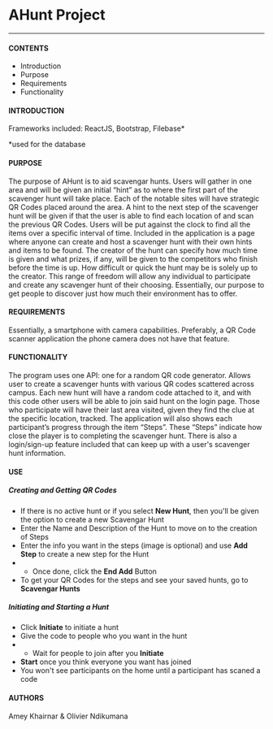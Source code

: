 # AHunt Project

----

#### CONTENTS
* Introduction
* Purpose
* Requirements
* Functionality

#### INTRODUCTION
Frameworks included: ReactJS, Bootstrap, Filebase*

*used for the database
        
#### PURPOSE
The purpose of AHunt is to aid scavengar hunts.
Users will gather in one area and will be given an initial “hint” as to where the first part of the scavenger hunt will take place. Each of the notable sites will have strategic QR Codes placed around the area. A hint to the next step of the scavenger hunt will be given if that the user is able to find each location of and scan the previous QR Codes. Users will be put against the clock to find all the items over a specific interval of time. Included in the application is a page where anyone can create and host a scavenger hunt with their own hints and items to be found. The creator of the hunt can specify how much time is given and what prizes, if any, will be given to the competitors who finish before the time is up. How difficult or quick the hunt may be is solely up to the creator. This range of freedom will allow any individual to participate and create any scavenger hunt of their choosing. Essentially, our purpose to get people to discover just how much their environment has to offer.

#### REQUIREMENTS
Essentially, a smartphone with camera capabilities. Preferably, a QR Code scanner application the phone camera does not have that feature.

#### FUNCTIONALITY
The program uses one API: one for a random QR code generator. Allows user to create a scavenger hunts with various QR codes scattered across campus. Each new hunt will have a random code attached to it, and with this code other users will be able to join said hunt on the login page. Those who participate will have their last area visited, given they find the clue at the specific location, tracked. The application will also shows each participant’s progress through the item “Steps”. These “Steps” indicate how close the player is to completing the scavenger hunt. There is also a login/sign-up feature included that can keep up with a user's scavenger hunt information.

#### USE

##### Creating and Getting QR Codes
- If there is no active hunt or if you select __New Hunt__, then you'll be given the option to create a new Scavengar Hunt
- Enter the Name and Description of the Hunt to move on to the creation of Steps
- Enter the info you want in the steps (image is optional) and use __Add Step__ to create a new step for the Hunt
- - Once done, click the __End Add__ Button
- To get your QR Codes for the steps and see your saved hunts, go to __Scavengar Hunts__

##### Initiating and Starting a Hunt
- Click __Initiate__ to initiate a hunt
- Give the code to people who you want in the hunt
- - Wait for people to join after you __Initiate__
- __Start__ once you think everyone you want has joined
- You won't see participants on the home until a participant has scaned a code

#### AUTHORS
Amey Khairnar & Olivier Ndikumana